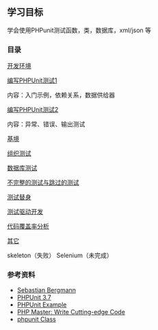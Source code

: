 ## 学习目标

学会使用PHPunit测试函数，类，数据库，xml/json 等

### 目录

[开发环境](1install.md)

[编写PHPUnit测试1](2start.md)

内容：入门示例，依赖关系，数据供给器

[编写PHPUnit测试2](3exception.md)

内容：异常、错误、输出测试

[基境](4fixtures.md)

[组织测试](5organizing.md)

[数据库测试](6database.md)

[不完整的测试与跳过的测试](7incompleteandskippedtests.md)

[测试替身](8doubles.md)

[测试驱动开发](12testdriven.md)

[代码覆盖率分析](14codecoverageanalysis.md)

[其它](15other.md)

skeleton（失败） Selenium（未完成）


### 参考资料

* [Sebastian Bergmann](https://github.com/sebastianbergmann?tab=repositories)
* [PHPUnit 3.7](https://phpunit.de/manual/3.7/zh_cn/index.html)
* [PHPUnit Example](https://github.com/tamaragl/PHPUNIT)
* [PHP Master: Write Cutting-edge Code](http://www.sitepoint.com/store/php-master-write-cutting-edge-code/)
* [phpunit Class](http://www.sourcecodebrowser.com/phpunit/3.4.1plus-prepack/class_p_h_p_unit___extensions___database___data_set___data_set_filter.html)